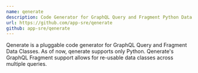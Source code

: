 ```yaml
---
name: qenerate
description: Code Generator for GraphQL Query and Fragment Python Data Classes.
url: https://github.com/app-sre/qenerate
github: app-sre/qenerate
---
```


Qenerate is a pluggable code generator for GraphQL Query and Fragment Data Classes.
As of now, qenerate supports only Python. Qenerate's GraphQL Fragment support allows for
re-usable data classes across multiple queries.

